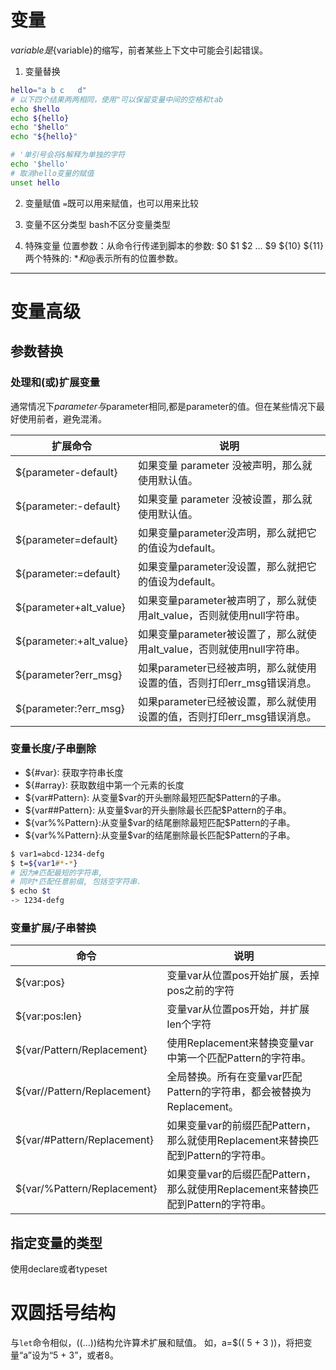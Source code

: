 # 变量
$variable是${variable}的缩写，前者某些上下文中可能会引起错误。

1. 变量替换

```bash
hello="a b c   d"
# 以下四个结果两两相同，使用"可以保留变量中间的空格和tab
echo $hello
echo ${hello}
echo "$hello"
echo "${hello}"

# '单引号会将$解释为单独的字符
echo '$hello'
# 取消hello变量的赋值
unset hello
```

2. 变量赋值
`=`既可以用来赋值，也可以用来比较

3. 变量不区分类型
bash不区分变量类型

4. 特殊变量
位置参数：从命令行传递到脚本的参数: $0 $1 $2 ... $9 ${10} ${11}
两个特殊的: $*和$@表示所有的位置参数。

-----
# 变量高级

## 参数替换
### 处理和(或)扩展变量
通常情况下${parameter}与$parameter相同,都是parameter的值。但在某些情况下最好使用前者，避免混淆。

扩展命令 | 说明 
----- | ----
${parameter-default}|	如果变量 parameter 没被声明，那么就使用默认值。
${parameter:-default}|	如果变量 parameter 没被设置，那么就使用默认值。
${parameter=default}|	如果变量parameter没声明，那么就把它的值设为default。
${parameter:=default}|	如果变量parameter没设置，那么就把它的值设为default。
${parameter+alt_value}|	如果变量parameter被声明了，那么就使用alt_value，否则就使用null字符串。
${parameter:+alt_value}|	如果变量parameter被设置了，那么就使用alt_value，否则就使用null字符串。
${parameter?err_msg}|	如果parameter已经被声明，那么就使用设置的值，否则打印err_msg错误消息。
${parameter:?err_msg}|	如果parameter已经被设置，那么就使用设置的值，否则打印err_msg错误消息。 

### 变量长度/子串删除
- ${#var}: 获取字符串长度
- ${#array}: 获取数组中第一个元素的长度
- ${var#Pattern}: 从变量$var的开头删除最短匹配$Pattern的子串。
- ${var##Pattern}: 从变量$var的开头删除最长匹配$Pattern的子串。
- ${var%%Pattern}:从变量$var的结尾删除最短匹配$Pattern的子串。
- ${var%%Pattern}:从变量$var的结尾删除最长匹配$Pattern的子串。
```bash
$ var1=abcd-1234-defg
$ t=${var1#*-*}
# 因为#匹配最短的字符串,
# 同时*匹配任意前缀, 包括空字符串.
$ echo $t
-> 1234-defg
```

### 变量扩展/子串替换
命令 | 说明 
---- | ----
${var:pos} | 变量var从位置pos开始扩展，丢掉pos之前的字符
${var:pos:len} | 变量var从位置pos开始，并扩展len个字符
${var/Pattern/Replacement} |使用Replacement来替换变量var中第一个匹配Pattern的字符串。
${var//Pattern/Replacement} | 全局替换。所有在变量var匹配Pattern的字符串，都会被替换为Replacement。
${var/#Pattern/Replacement} | 如果变量var的前缀匹配Pattern，那么就使用Replacement来替换匹配到Pattern的字符串。 
${var/%Pattern/Replacement} | 如果变量var的后缀匹配Pattern，那么就使用Replacement来替换匹配到Pattern的字符串。

## 指定变量的类型
使用declare或者typeset

# 双圆括号结构
与`let`命令相似，((...))结构允许算术扩展和赋值。 如，a=$(( 5 + 3 ))，将把变量“a”设为“5 + 3”，或者8。
